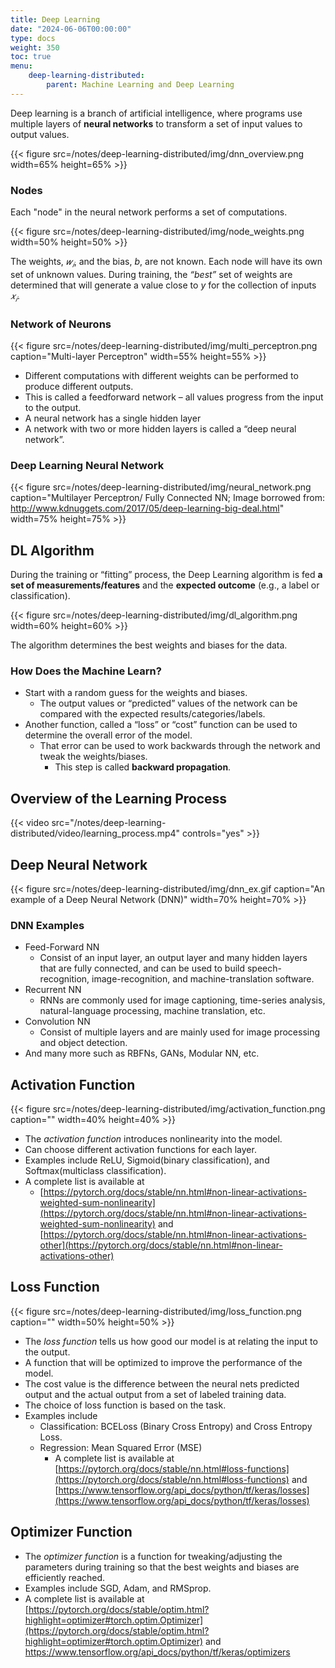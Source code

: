 ```yaml
---
title: Deep Learning
date: "2024-06-06T00:00:00"
type: docs 
weight: 350
toc: true
menu: 
    deep-learning-distributed:
        parent: Machine Learning and Deep Learning
---
```


Deep learning is a branch of artificial intelligence, where programs use multiple layers of **neural networks** to transform a set of input values to output values.

{{< figure src=/notes/deep-learning-distributed/img/dnn_overview.png width=65% height=65% >}}


### Nodes

Each "node" in the neural network performs a set of computations.

{{< figure src=/notes/deep-learning-distributed/img/node_weights.png width=50% height=50% >}}

The weights, $𝑤_𝑖$, and the bias, $b$, are not known.
Each node will have its own set of unknown values. 
During training, the _“best”_ set of weights are determined that will generate a value close to $y$ for the collection of inputs $𝑥_𝑖$.

### Network of Neurons 

{{< figure src=/notes/deep-learning-distributed/img/multi_perceptron.png caption="Multi-layer Perceptron" width=55% height=55% >}}

* Different computations with different weights can be performed  to produce different outputs.
* This is called a feedforward network – all values progress from the input to the output.
* A neural network has a single hidden layer
* A network with two or more hidden layers is called a “deep neural network”.


### Deep Learning Neural Network

{{< figure src=/notes/deep-learning-distributed/img/neural_network.png caption="Multilayer Perceptron/ Fully Connected NN; Image borrowed from: http://www.kdnuggets.com/2017/05/deep-learning-big-deal.html" width=75% height=75% >}}

## DL Algorithm

During the training or “fitting” process, the Deep Learning algorithm is fed __a set of measurements/features__ and the __expected outcome__ (e.g., a label or classification). 

{{< figure src=/notes/deep-learning-distributed/img/dl_algorithm.png width=60% height=60% >}}

The algorithm determines the best weights and biases for the data.

### How Does the Machine Learn?
* Start with a random guess for the weights and biases.
  * The output values or “predicted” values of the network can be compared with the expected results/categories/labels.
* Another function, called a “loss” or “cost” function can be used to determine the overall error of the model.  
  * That error can be used to work backwards through the network and tweak the weights/biases.
    * This step is called __backward propagation__.

## Overview of the Learning Process
{{< video src="/notes/deep-learning-distributed/video/learning_process.mp4" controls="yes" >}}


## Deep Neural Network
{{< figure src=/notes/deep-learning-distributed/img/dnn_ex.gif caption="An example of a Deep Neural Network (DNN)" width=70% height=70% >}}

### DNN Examples

* Feed-Forward NN
  * Consist of an input layer, an output layer and many hidden layers that are fully connected, and can be used to build speech-recognition, image-recognition, and machine-translation software.
* Recurrent NN
  * RNNs are commonly used for image captioning, time-series analysis, natural-language processing, machine translation, etc.
* Convolution NN
  * Consist of multiple layers and are mainly used for image processing and object detection.
* And many more such as RBFNs, GANs, Modular NN, etc.

## Activation Function
{{< figure src=/notes/deep-learning-distributed/img/activation_function.png caption="" width=40% height=40% >}}
* The _activation function_ introduces nonlinearity into the model.
* Can choose different activation functions for each layer.
* Examples include ReLU, Sigmoid(binary classification), and Softmax(multiclass classification).
* A complete list is available at
  * [https://pytorch.org/docs/stable/nn.html#non-linear-activations-weighted-sum-nonlinearity](https://pytorch.org/docs/stable/nn.html#non-linear-activations-weighted-sum-nonlinearity) and [https://pytorch.org/docs/stable/nn.html#non-linear-activations-other](https://pytorch.org/docs/stable/nn.html#non-linear-activations-other)


## Loss Function
{{< figure src=/notes/deep-learning-distributed/img/loss_function.png caption="" width=50% height=50% >}}
* The _loss function_ tells us how good our model is at relating the input to the output.
* A function that will be optimized to improve the performance of the model.
* The cost value is the difference between the neural nets predicted output and the actual output from a set of labeled training data.
* The choice of loss function is based on the task.
* Examples include
  * Classification: BCELoss (Binary Cross Entropy) and Cross Entropy Loss.
  * Regression: Mean Squared Error (MSE)
    * A complete list is available at [https://pytorch.org/docs/stable/nn.html#loss-functions](https://pytorch.org/docs/stable/nn.html#loss-functions) and [https://www.tensorflow.org/api_docs/python/tf/keras/losses](https://www.tensorflow.org/api_docs/python/tf/keras/losses)


## Optimizer Function
* The _optimizer function_ is a function for tweaking/adjusting the parameters during training so that the best weights and biases are efficiently reached.
* Examples include SGD, Adam, and RMSprop.
* A complete list is available at  [https://pytorch.org/docs/stable/optim.html?highlight=optimizer#torch.optim.Optimizer](https://pytorch.org/docs/stable/optim.html?highlight=optimizer#torch.optim.Optimizer) and [https://www.tensorflow.org/api_docs/python/tf/keras/optimizers
](https://www.tensorflow.org/api_docs/python/tf/keras/optimizers)

